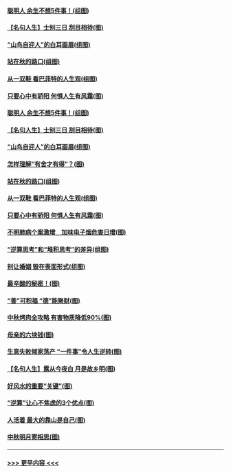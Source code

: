 #### [聪明人 余生不想5件事！(组图)](../pages/p8/907364.md?t=09151844) 
#### [【名句人生】士别三日 刮目相待(图)](../pages/p8/906988.md?t=09151844) 
#### [“山鸟自迎人”的白耳画眉(组图)](../pages/p8/907332.md?t=09151844) 
#### [站在秋的路口(组图)](../pages/p8/906914.md?t=09151844) 
#### [从一双鞋 看巴菲特的人生观(组图)](../pages/p8/907311.md?t=09151844) 
#### [只要心中有骄阳 何惧人生有风霜(图)](../pages/p8/907320.md?t=09151844) 
#### [聪明人 余生不想5件事！(组图)](../pages/p8/907364.md?t=09151844) 
#### [【名句人生】士别三日 刮目相待(图)](../pages/p8/906988.md?t=09151844) 
#### [“山鸟自迎人”的白耳画眉(组图)](../pages/p8/907332.md?t=09151844) 
#### [怎样理解“有舍才有得”？(图)](../pages/p8/906872.md?t=09151844) 
#### [站在秋的路口(组图)](../pages/p8/906914.md?t=09151844) 
#### [从一双鞋 看巴菲特的人生观(组图)](../pages/p8/907311.md?t=09151844) 
#### [只要心中有骄阳 何惧人生有风霜(图)](../pages/p8/907320.md?t=09151844) 
#### [不明肺病个案激增　加味电子烟危害日增(图)](../pages/p8/907307.md?t=09151844) 
#### [“逆算思考”和“堆积思考”的差异(组图)](../pages/p8/907229.md?t=09151844) 
#### [别让婚姻 毁在表面形式(组图)](../pages/p8/907118.md?t=09151844) 
#### [最辛酸的秘密！(图)](../pages/p8/906327.md?t=09151844) 
#### [“善”可积福 “德”能聚财(图)](../pages/p8/906906.md?t=09151844) 
#### [中秋烤肉全攻略 有害物质降低90%(图)](../pages/p8/907227.md?t=09151844) 
#### [母亲的六块钱(图)](../pages/p8/907107.md?t=09151844) 
#### [生意失败倾家荡产 “一件事”令人生逆转(图)](../pages/p8/907101.md?t=09151844) 
#### [【名句人生】露从今夜白 月是故乡明(图)](../pages/p8/906558.md?t=09151844) 
#### [好风水的重要“关键”(图)](../pages/p8/907087.md?t=09151844) 
#### [“逆算”让心不焦虑的3个优点(图)](../pages/p8/907070.md?t=09151844) 
#### [人活着 最大的靠山是自己(图)](../pages/p8/906329.md?t=09151844) 
#### [中秋明月寄相思(图)](../pages/p8/906932.md?t=09151844) 

----
#### [ >>> 更早内容 <<< ](../indexes/p8-earlier.md)
